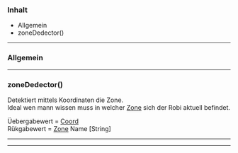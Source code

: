 ### Inhalt ###
- Allgemein
- zoneDedector()



----------
### Allgemein ###



----------
### zoneDedector() ###

Detektiert mittels Koordinaten die Zone.  
Ideal wen mann wissen muss in welcher [Zone](Zones) sich der Robi aktuell befindet.   

Üebergabewert = [Coord](Coord)   
Rükgabewert = [Zone](Zones) Name [String]

----------


----------